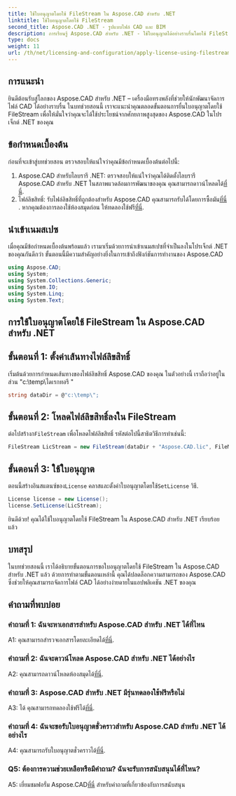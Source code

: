 ```yaml
---
title: ใช้ใบอนุญาตโดยใช้ FileStream ใน Aspose.CAD สำหรับ .NET
linktitle: ใช้ใบอนุญาตโดยใช้ FileStream
second_title: Aspose.CAD .NET - รูปแบบไฟล์ CAD และ BIM
description: การเรียนรู้ Aspose.CAD สำหรับ .NET - ใช้ใบอนุญาตได้อย่างราบรื่นโดยใช้ FileStream สำรวจคำแนะนำทีละขั้นตอนและปลดล็อกศักยภาพ ดาวน์โหลดเดี๋ยวนี้!
type: docs
weight: 11
url: /th/net/licensing-and-configuration/apply-license-using-filestream/
---
```

## การแนะนำ

ยินดีต้อนรับสู่โลกของ Aspose.CAD สำหรับ .NET – เครื่องมือทรงพลังที่ช่วยให้นักพัฒนาจัดการไฟล์ CAD ได้อย่างราบรื่น ในบทช่วยสอนนี้ เราจะแนะนำคุณตลอดขั้นตอนการยื่นใบอนุญาตโดยใช้ FileStream เพื่อให้มั่นใจว่าคุณจะได้ใช้ประโยชน์จากศักยภาพสูงสุดของ Aspose.CAD ในโปรเจ็กต์ .NET ของคุณ

## ข้อกำหนดเบื้องต้น

ก่อนที่จะเข้าสู่บทช่วยสอน ตรวจสอบให้แน่ใจว่าคุณมีข้อกำหนดเบื้องต้นต่อไปนี้:
1.  Aspose.CAD สำหรับไลบรารี .NET: ตรวจสอบให้แน่ใจว่าคุณได้ติดตั้งไลบรารี Aspose.CAD สำหรับ .NET ในสภาพแวดล้อมการพัฒนาของคุณ คุณสามารถดาวน์โหลดได้[ที่นี่](https://releases.aspose.com/cad/net/).
2.  ไฟล์ลิขสิทธิ์: รับไฟล์ลิขสิทธิ์ที่ถูกต้องสำหรับ Aspose.CAD คุณสามารถรับได้โดยการซื้อมัน[ที่นี่](https://purchase.aspose.com/buy) . หากคุณต้องการลองใช้ห้องสมุดก่อน ให้ทดลองใช้ฟรี[ที่นี่](https://releases.aspose.com/).

## นำเข้าเนมสเปซ

เมื่อคุณมีข้อกำหนดเบื้องต้นพร้อมแล้ว เรามาเริ่มด้วยการนำเข้าเนมสเปซที่จำเป็นลงในโปรเจ็กต์ .NET ของคุณกันดีกว่า ขั้นตอนนี้มีความสำคัญอย่างยิ่งในการเข้าถึงฟังก์ชันการทำงานของ Aspose.CAD
```csharp
using Aspose.CAD;
using System;
using System.Collections.Generic;
using System.IO;
using System.Linq;
using System.Text;
```

## การใช้ใบอนุญาตโดยใช้ FileStream ใน Aspose.CAD สำหรับ .NET

## ขั้นตอนที่ 1: ตั้งค่าเส้นทางไฟล์ลิขสิทธิ์

เริ่มต้นด้วยการกำหนดเส้นทางของไฟล์ลิขสิทธิ์ Aspose.CAD ของคุณ ในตัวอย่างนี้ เราถือว่าอยู่ในส่วน "c:\temp\ไดเรกทอรี "
```csharp
string dataDir = @"c:\temp\";
```

## ขั้นตอนที่ 2: โหลดไฟล์ลิขสิทธิ์ลงใน FileStream

 ต่อไปสร้างก`FileStream` เพื่อโหลดไฟล์ลิขสิทธิ์ รหัสต่อไปนี้สาธิตวิธีการทำเช่นนี้:
```csharp
FileStream LicStream = new FileStream(dataDir + "Aspose.CAD.lic", FileMode.Open);
```

## ขั้นตอนที่ 3: ใช้ใบอนุญาต

 ตอนนี้สร้างอินสแตนซ์ของ`License` คลาสและตั้งค่าใบอนุญาตโดยใช้`SetLicense` วิธี.
```csharp
License license = new License();
license.SetLicense(LicStream);
```

ยินดีด้วย! คุณได้ใช้ใบอนุญาตโดยใช้ FileStream ใน Aspose.CAD สำหรับ .NET เรียบร้อยแล้ว

## บทสรุป

ในบทช่วยสอนนี้ เราได้อธิบายขั้นตอนการขอใบอนุญาตโดยใช้ FileStream ใน Aspose.CAD สำหรับ .NET แล้ว ด้วยการทำตามขั้นตอนเหล่านี้ คุณได้ปลดล็อกความสามารถของ Aspose.CAD ซึ่งช่วยให้คุณสามารถจัดการไฟล์ CAD ได้อย่างง่ายดายในแอปพลิเคชัน .NET ของคุณ

## คำถามที่พบบ่อย

### คำถามที่ 1: ฉันจะหาเอกสารสำหรับ Aspose.CAD สำหรับ .NET ได้ที่ไหน

 A1: คุณสามารถสำรวจเอกสารโดยละเอียดได้[ที่นี่](https://reference.aspose.com/cad/net/).

### คำถามที่ 2: ฉันจะดาวน์โหลด Aspose.CAD สำหรับ .NET ได้อย่างไร

 A2: คุณสามารถดาวน์โหลดห้องสมุดได้[ที่นี่](https://releases.aspose.com/cad/net/).

### คำถามที่ 3: Aspose.CAD สำหรับ .NET มีรุ่นทดลองใช้ฟรีหรือไม่

 A3: ได้ คุณสามารถทดลองใช้ฟรีได้[ที่นี่](https://releases.aspose.com/).

### คำถามที่ 4: ฉันจะขอรับใบอนุญาตชั่วคราวสำหรับ Aspose.CAD สำหรับ .NET ได้อย่างไร

 A4: คุณสามารถรับใบอนุญาตชั่วคราวได้[ที่นี่](https://purchase.aspose.com/temporary-license/).

### Q5: ต้องการความช่วยเหลือหรือมีคำถาม? ฉันจะรับการสนับสนุนได้ที่ไหน?

 A5: เยี่ยมชมฟอรั่ม Aspose.CAD[ที่นี่](https://forum.aspose.com/c/cad/19) สำหรับคำถามที่เกี่ยวข้องกับการสนับสนุน